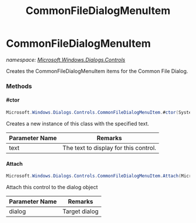 ﻿---
title: CommonFileDialogMenuItem
---

# CommonFileDialogMenuItem
_namespace: [Microsoft.Windows.Dialogs.Controls](N-Microsoft.Windows.Dialogs.Controls.html)_

Creates the CommonFileDialogMenuItem items for the Common File Dialog.

### Methods

#### #ctor
```csharp
Microsoft.Windows.Dialogs.Controls.CommonFileDialogMenuItem.#ctor(System.String)
```
Creates a new instance of this class with the specified text.

|Parameter Name|Remarks|
|--------------|-------|
|text|The text to display for this control.|


#### Attach
```csharp
Microsoft.Windows.Dialogs.Controls.CommonFileDialogMenuItem.Attach(Microsoft.Windows.Dialogs.IFileDialogCustomize)
```
Attach this control to the dialog object

|Parameter Name|Remarks|
|--------------|-------|
|dialog|Target dialog|





